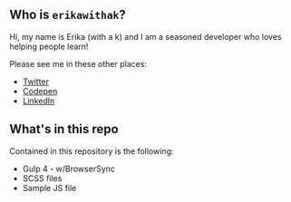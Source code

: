 ## Who is `erikawithak`?

Hi, my name is Erika (with a k) and I am a seasoned developer who loves helping people learn!

Please see me in these other places:

* [Twitter](http://www.twitter.com/erikawithakdc)
* [Codepen](http://codepen.io/erikawithak)
* [LinkedIn](http://www.linkedin/in/erikawithak)

## What's in this repo

Contained in this repository is the following:

* Gulp 4 - w/BrowserSync
* SCSS files
* Sample JS file


